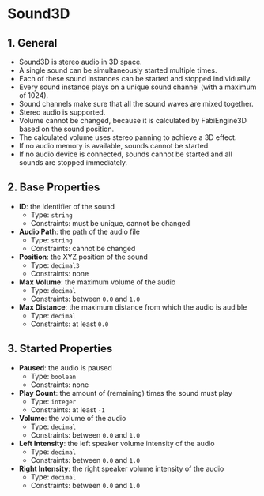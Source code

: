 # Sound3D

## 1. General

- Sound3D is stereo audio in 3D space.
- A single sound can be simultaneously started multiple times.
- Each of these sound instances can be started and stopped individually.
- Every sound instance plays on a unique sound channel (with a maximum of 1024).
- Sound channels make sure that all the sound waves are mixed together.
- Stereo audio is supported.
- Volume cannot be changed, because it is calculated by FabiEngine3D based on the sound position.
- The calculated volume uses stereo panning to achieve a 3D effect.
- If no audio memory is available, sounds cannot be started.
- If no audio device is connected, sounds cannot be started and all sounds are stopped immediately.

## 2. Base Properties

- **ID**: the identifier of the sound
  - Type: `string`
  - Constraints: must be unique, cannot be changed
- **Audio Path**: the path of the audio file
  - Type: `string`
  - Constraints: cannot be changed
- **Position**: the XYZ position of the sound
  - Type: `decimal3`
  - Constraints: none
- **Max Volume**: the maximum volume of the audio
  - Type: `decimal`
  - Constraints: between `0.0` and `1.0`
- **Max Distance**: the maximum distance from which the audio is audible
  - Type: `decimal`
  - Constraints: at least `0.0`

## 3. Started Properties

- **Paused**: the audio is paused
  - Type: `boolean`
  - Constraints: none
- **Play Count**: the amount of (remaining) times the sound must play
  - Type: `integer`
  - Constraints: at least `-1`
- **Volume**: the volume of the audio
  - Type: `decimal`
  - Constraints: between `0.0` and `1.0`
- **Left Intensity**: the left speaker volume intensity of the audio
  - Type: `decimal`
  - Constraints: between `0.0` and `1.0`
- **Right Intensity**: the right speaker volume intensity of the audio
  - Type: `decimal`
  - Constraints: between `0.0` and `1.0`
